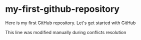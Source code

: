 # my-first-github-repository
Here is my first GitHub repository. Let's get started with GitHub
 
This line was modified manually during conflicts resolution

